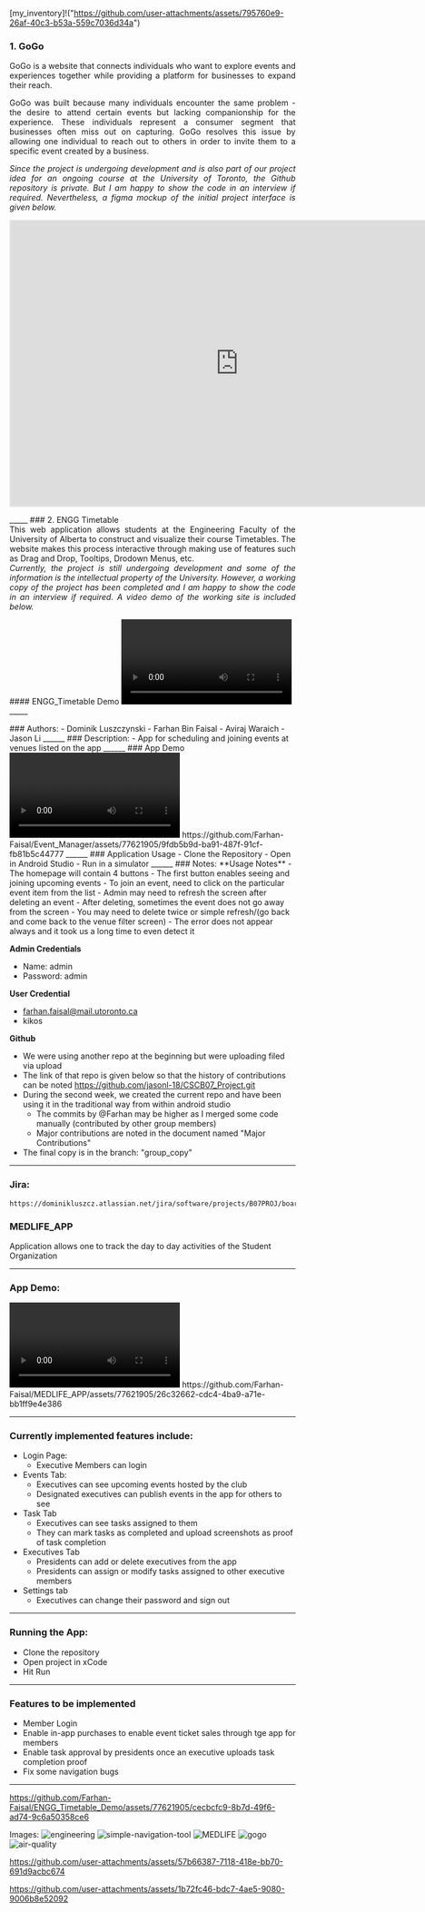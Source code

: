 [my_inventory]!("https://github.com/user-attachments/assets/795760e9-26af-40c3-b53a-559c7036d34a")


### 1. GoGo
<div style="text-align: justify">
GoGo is a website that connects individuals who want to explore events and experiences together while providing a platform for businesses to expand their reach.
  <p></p>
GoGo was built because many individuals encounter the same problem - the desire to attend certain events but lacking companionship for the experience. These individuals represent a consumer segment that businesses often miss out on capturing. GoGo resolves this issue by allowing one individual to reach out to others in order to invite them to a specific event created by a business.
  <p></p>
  <i>
  Since the project is undergoing development and is also part of our project idea for an ongoing course at the University of Toronto, the Github repository is private. But I am happy to show the code in an interview if required. Nevertheless, a figma mockup of the initial project interface is given below.
  </i>
</div>
<p></p>   
<iframe style="border: 3px solid rgba(0, 0, 0, 0.1);" width="800" height="500" src="https://www.figma.com/embed?embed_host=share&url=https%3A%2F%2Fwww.figma.com%2Ffile%2FphjEUkJow2olEZBOrIVRqh%2FGoGo%3Ftype%3Ddesign%26node-id%3D0%253A1%26t%3DaMwnDIiOXviLUBaK-1" allowfullscreen>
</iframe>
<p></p>
_____
### 2. ENGG Timetable
<div style="text-align: justify">
This web application allows students at the Engineering Faculty of the University of Alberta to construct and visualize their course Timetables. The website makes this process interactive through making use of features such as Drag and Drop, Tooltips, Drodown Menus, etc.
  <br>
  <i>
    Currently, the project is still undergoing development and some of the information is the intellectual property of the University. However, a working copy of the project has been completed and  I am happy to show the code in an interview if required. A video demo of the working site is included below.
  </i>
</div>
<p></p>
#### ENGG_Timetable Demo
<video src="https://github.com/Farhan-Faisal/ENGG_Timetable_Demo/assets/77621905/cecbcfc9-8b7d-49f6-ad74-9c6a50358ce6" controls="controls" style="max-width: 730px;">
</video>
_____
<p></p>
### Authors:
  - Dominik Luszczynski
  - Farhan Bin Faisal
  - Aviraj Waraich
  - Jason Li
______
### Description:
  - App for scheduling and joining events at venues listed on the app
______
### App Demo
<video src="https://github.com/Farhan-Faisal/Event_Manager/assets/77621905/9fdb5b9d-ba91-487f-91cf-fb81b5c44777" controls="controls" style="max-width: 730px;">
</video>
https://github.com/Farhan-Faisal/Event_Manager/assets/77621905/9fdb5b9d-ba91-487f-91cf-fb81b5c44777
______
### Application Usage
- Clone the Repository
- Open in Android Studio
- Run in a simulator
______
### Notes:
  **Usage Notes**
  - The homepage will contain 4 buttons
  - The first button enables seeing and joining upcoming events
      - To join an event, need to click on the particular event item from the list
  - Admin may need to refresh the screen after deleting an event
      - After deleting, sometimes the event does not go away from the screen
      - You may need to delete twice or simple refresh/(go back and come back to the venue filter screen)
      - The error does not appear always and it took us a long time to even detect it

  **Admin Credentials**
  - Name: admin
  - Password: admin

  **User Credential**
  - farhan.faisal@mail.utoronto.ca
  - kikos

  **Github**
  - We were using another repo at the beginning but were uploading filed via upload
  - The link of that repo is given below so that the history of contributions can be noted
                https://github.com/jasonl-18/CSCB07_Project.git
  - During the second week, we created the current repo and have been using it in the traditional way from within android studio
      - The commits by @Farhan may be higher as I merged some code manually (contributed by other group members)
      - Major contributions are noted in the document named "Major Contributions"
  - The final copy is in the branch: "group_copy"
______    
### Jira:
    https://dominikluszcz.atlassian.net/jira/software/projects/B07PROJ/boards/1


### MEDLIFE_APP
Application allows one to track the day to day activities of the Student Organization
___________
### App Demo:
<video src="https://github.com/Farhan-Faisal/MEDLIFE_APP/assets/77621905/26c32662-cdc4-4ba9-a71e-bb1ff9e4e386" controls="controls" style="max-width: 730px;">
</video>
https://github.com/Farhan-Faisal/MEDLIFE_APP/assets/77621905/26c32662-cdc4-4ba9-a71e-bb1ff9e4e386

_____
### Currently implemented features include:
-  Login Page: 
   -  Executive Members can login
-  Events Tab: 
   -  Executives can see upcoming events hosted by the club
   -  Designated executives can publish events in the app for others to see
-  Task Tab
   -  Executives can see tasks assigned to them
   -  They can mark tasks as completed and upload screenshots as proof of task completion
-  Executives Tab
   -  Presidents can add or delete executives from the app
   -  Presidents can assign or modify tasks assigned to other executive members
-  Settings tab
   -  Executives can change their password and sign out 
___________
### Running the App:
- Clone the repository
- Open project in xCode
- Hit Run
___________
### Features to be implemented
  - Member Login
  - Enable in-app purchases to enable event ticket sales through tge app for members
  - Enable task approval by presidents once an executive uploads task completion proof
  - Fix some navigation bugs
____________
https://github.com/Farhan-Faisal/ENGG_Timetable_Demo/assets/77621905/cecbcfc9-8b7d-49f6-ad74-9c6a50358ce6




Images:
![engineering](https://github.com/user-attachments/assets/4cd8c958-3781-4137-b442-7b2b9615e2dc)
![simple-navigation-tool](https://github.com/user-attachments/assets/473675ec-4e6c-4671-a058-cace1e96d80d)
![MEDLIFE](https://github.com/user-attachments/assets/1cc04cdb-7cca-4d45-83da-7d606d1ea52e)
![gogo](https://github.com/user-attachments/assets/af8a5bc1-4122-4382-ab17-30ed0ccb1154)
![air-quality]("https://github.com/user-attachments/assets/3d794c3c-9d82-4f05-a25f-cddc961c346f")




https://github.com/user-attachments/assets/57b66387-7118-418e-bb70-691d9acbc674




https://github.com/user-attachments/assets/1b72fc46-bdc7-4ae5-9080-9006b8e52092


